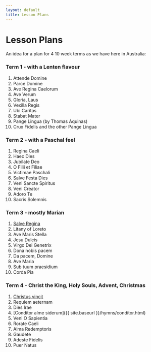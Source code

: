 ```yaml
---
layout: default
title: Lesson Plans
---
```


# Lesson Plans

An idea for a plan for 4 10 week terms as we have here in Australia:

### Term 1 - with a Lenten flavour

1. Attende Domine
1. Parce Domine
1. Ave Regina Caelorum
1. Ave Verum
1. Gloria, Laus
1. Vexilla Regis
1. Ubi Caritas
1. Stabat Mater
1. Pange Lingua (by Thomas Aquinas)
1. Crux Fidelis and the other Pange Lingua

### Term 2 - with a Paschal feel

1. Regina Caeli
1. Haec Dies
1. Jubilate Deo
1. O Filii et Filiae
1. Victimae Paschali
1. Salve Festa Dies
1. Veni Sancte Spiritus
1. Veni Creator
1. Adoro Te
1. Sacris Solemnis

### Term 3 - mostly Marian

1. <a href="{{ site.url }}{{ site.baseurl }}/hymns/salveregina.html">Salve Regina</a>
1. Litany of Loreto
1. Ave Maris Stella
1. Jesu Dulcis
1. Virgo Dei Genetrix
1. Dona nobis pacem
1. Da pacem, Domine
1. Ave Maria
1. Sub tuum praesidium
1. Corda Pia

### Term 4 - Christ the King, Holy Souls, Advent, Christmas

1. <a href="{{ site.url }}{{ site.baseurl }}/hymns/christusvincit.html">Christus vincit</a>
1. Requiem aeternam
1. Dies Irae
1. [Conditor alme siderum]({{ site.baseurl }}/hymns/conditor.html)
1. Veni O Sapientia
1. Rorate Caeli
1. Alma Redemptoris
1. Gaudete
1. Adeste Fidelis
1. Puer Natus
